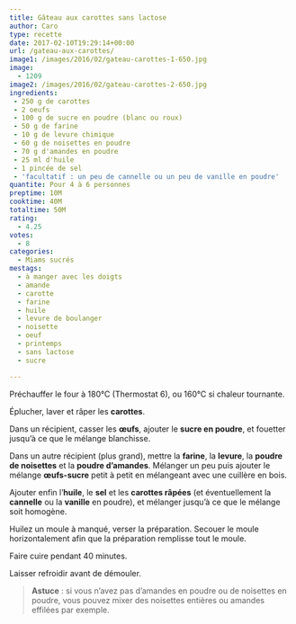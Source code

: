 ```yaml
---
title: Gâteau aux carottes sans lactose
author: Caro
type: recette
date: 2017-02-10T19:29:14+00:00
url: /gateau-aux-carottes/
image1: /images/2016/02/gateau-carottes-1-650.jpg
image:
  - 1209
image2: /images/2016/02/gateau-carottes-2-650.jpg
ingredients:
 - 250 g de carottes
 - 2 oeufs
 - 100 g de sucre en poudre (blanc ou roux)
 - 50 g de farine
 - 10 g de levure chimique
 - 60 g de noisettes en poudre
 - 70 g d'amandes en poudre
 - 25 ml d'huile
 - 1 pincée de sel
 - 'facultatif : un peu de cannelle ou un peu de vanille en poudre'
quantite: Pour 4 à 6 personnes
preptime: 10M
cooktime: 40M
totaltime: 50M
rating:
  - 4.25
votes:
  - 8
categories:
  - Miams sucrés
mestags:
  - à manger avec les doigts
  - amande
  - carotte
  - farine
  - huile
  - levure de boulanger
  - noisette
  - oeuf
  - printemps
  - sans lactose
  - sucre

---
```

Préchauffer le four à 180°C (Thermostat 6), ou 160°C si chaleur tournante.

Éplucher, laver et râper les **carottes**.

Dans un récipient, casser les **œufs**, ajouter le **sucre en poudre**, et fouetter jusqu&rsquo;à ce que le mélange blanchisse.

Dans un autre récipient (plus grand), mettre la **farine**, la **levure**, la **poudre de noisettes** et la **poudre d&rsquo;amandes**. Mélanger un peu puis ajouter le mélange **œufs-sucre** petit à petit en mélangeant avec une cuillère en bois.

Ajouter enfin l&rsquo;**huile**, le **sel** et les **carottes râpées** (et éventuellement la **cannelle** ou la **vanille** en poudre), et mélanger jusqu&rsquo;à ce que le mélange soit homogène.

Huilez un moule à manqué, verser la préparation. Secouer le moule horizontalement afin que la préparation remplisse tout le moule.

Faire cuire pendant 40 minutes.

Laisser refroidir avant de démouler.

> **Astuce** : si vous n&rsquo;avez pas d&rsquo;amandes en poudre ou de noisettes en poudre, vous pouvez mixer des noisettes entières ou amandes effilées par exemple.

&nbsp;
